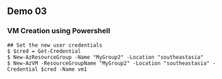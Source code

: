 ## Demo 03

### VM Creation using Powershell

```pwsh
## Set the new user credentials
$ $cred = Get-Credential
$ New-AzResourceGroup -Name "MyGroup2" -Location "southeastasia"
$ New-AzVM -ResourceGroupName "MyGroup2" -Location "southeastasia" -Credential $cred -Name vm1
```